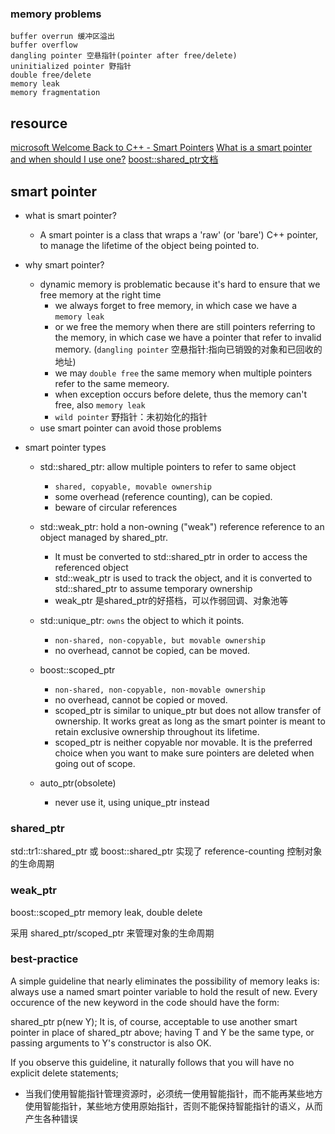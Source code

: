
### memory problems
```
buffer overrun 缓冲区溢出
buffer overflow
dangling pointer 空悬指针(pointer after free/delete)
uninitialized pointer 野指针
double free/delete
memory leak
memory fragmentation
```

## resource
[microsoft Welcome Back to C++ - Smart Pointers](https://msdn.microsoft.com/en-us/library/hh279674.aspx)
[What is a smart pointer and when should I use one?](http://stackoverflow.com/questions/106508/what-is-a-smart-pointer-and-when-should-i-use-one/106614#106614)
[boost::shared_ptr文档](http://www.boost.org/doc/libs/1_60_0/libs/smart_ptr/shared_ptr.htm)


## smart pointer
- what is smart pointer?
  - A smart pointer is a class that wraps a 'raw' (or 'bare') C++ pointer, to manage the lifetime of the object being pointed to.
- why smart pointer?
  - dynamic memory is problematic because it's hard to ensure that we free memory at the right time
    - we always forget to free memory, in which case we have a `memory leak`
    - or we free the memory when there are still pointers referring to the memory, in which case we have a pointer that refer to invalid memory. (`dangling pointer` 空悬指针:指向已销毁的对象和已回收的地址)
    - we may `double free` the same memory when multiple pointers refer to the same memeory.
    - when exception occurs before delete, thus the memory can't free, also `memory leak`
    - `wild pointer` 野指针：未初始化的指针
  - use smart pointer can avoid those problems

- smart pointer types
  - std::shared_ptr: allow multiple pointers to refer to same object
    - `shared, copyable, movable ownership`
    - some overhead (reference counting), can be copied.
    - beware of circular references
  - std::weak_ptr: hold a non-owning ("weak") reference  reference to an object managed by shared_ptr.
    - It must be converted to std::shared_ptr in order to access the referenced object
    - std::weak_ptr is used to track the object, and it is converted to std::shared_ptr to assume temporary ownership
    - weak_ptr 是shared_ptr的好搭档，可以作弱回调、对象池等

  - std::unique_ptr: `owns` the object to which it points.
    - `non-shared, non-copyable, but movable ownership`
    - no overhead, cannot be copied, can be moved.

  - boost::scoped_ptr
    - `non-shared, non-copyable, non-movable ownership`
    - no overhead, cannot be copied or moved.
    - scoped_ptr is similar to unique_ptr but does not allow transfer of ownership. It works great as long as the smart pointer is meant to retain exclusive ownership throughout its lifetime.
    - scoped_ptr is neither copyable nor movable. It is the preferred choice when you want to make sure pointers are deleted when going out of scope.

  - auto_ptr(obsolete)
    - never use it, using unique_ptr instead

### shared_ptr
  std::tr1::shared_ptr 或 boost::shared_ptr
  实现了 reference-counting
  控制对象的生命周期

### weak_ptr
boost::scoped_ptr
  memory leak, double delete


采用 shared_ptr/scoped_ptr 来管理对象的生命周期

### best-practice

A simple guideline that nearly eliminates the possibility of memory leaks is: always use a named smart pointer variable to hold the result of new. Every occurence of the new keyword in the code should have the form:

shared_ptr<T> p(new Y);
It is, of course, acceptable to use another smart pointer in place of shared_ptr above; having T and Y be the same type, or passing arguments to Y's constructor is also OK.

If you observe this guideline, it naturally follows that you will have no explicit delete statements;

- 当我们使用智能指针管理资源时，必须统一使用智能指针，而不能再某些地方使用智能指针，某些地方使用原始指针，否则不能保持智能指针的语义，从而产生各种错误
